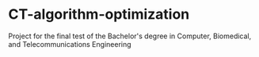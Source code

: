 # CT-algorithm-optimization
Project for the final test of the Bachelor's degree in Computer, Biomedical, and Telecommunications Engineering
